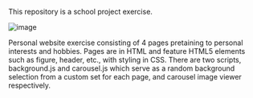 This repository is a school project exercise.

![image](https://github.com/user-attachments/assets/a2b18f1f-baa2-4070-91e1-f224fdca7b05)


Personal website exercise consisting of 4 pages pretaining to personal interests and hobbies.
Pages are in HTML and feature HTML5 elements such as figure, header, etc., with styling in CSS.
There are two scripts, background.js and carousel.js which serve as a random background selection from a custom set for each page, and carousel image viewer respectively.

